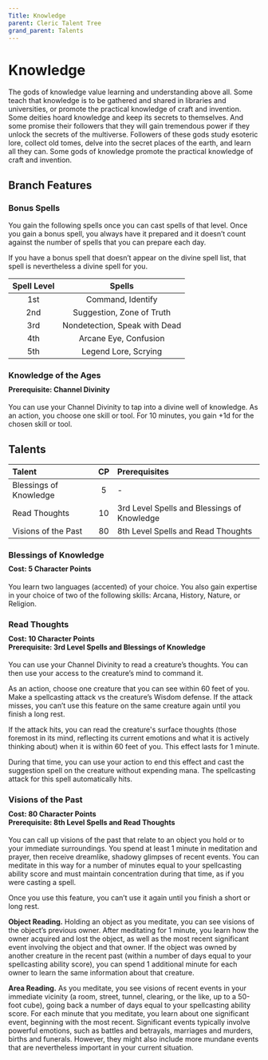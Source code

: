 ```yaml
---
Title: Knowledge
parent: Cleric Talent Tree
grand_parent: Talents
---
```

 
# Knowledge
The gods of knowledge value learning and understanding above all. Some teach that knowledge is to be gathered and shared in libraries and universities, or promote the practical knowledge of craft and invention. Some deities hoard knowledge and keep its secrets to themselves. And some promise their followers that they will gain tremendous power if they unlock the secrets of the multiverse. Followers of these gods study esoteric lore, collect old tomes, delve into the secret places of the earth, and learn all they can. Some gods of knowledge promote the practical knowledge of craft and invention.

## Branch Features
 
### Bonus Spells
You gain the following spells once you can cast spells of that level. Once you gain a bonus spell, you always have it prepared and it doesn’t count against the number of spells that you can prepare each day.
 
If you have a bonus spell that doesn’t appear on the divine spell list, that spell is nevertheless a divine spell for you.
 
| Spell Level | Spells |
|:-----------:|:------:|
| 1st | Command, Identify |
| 2nd | Suggestion, Zone of Truth | 
| 3rd | Nondetection, Speak with Dead | 
| 4th | Arcane Eye, Confusion | 
| 5th | Legend Lore, Scrying | 

### Knowledge of the Ages

<div style="margin-top:-10px;"></div>
 
#### **Prerequisite:** Channel Divinity
You can use your Channel Divinity to tap into a divine well of knowledge. As an action, you choose one skill or tool. For 10 minutes, you gain +1d for the chosen skill or tool.

## Talents
 
| Talent | CP | Prerequisites |
|:-------|:--:|:--------------|
| Blessings of Knowledge | 5  | - |  
| Read Thoughts          | 10 | 3rd Level Spells and Blessings of Knowledge |  
| Visions of the Past    | 80 | 8th Level Spells and Read Thoughts |  

### Blessings of Knowledge

<div style="margin-top:-10px;"></div>
 
#### **Cost:** 5 Character Points
You learn two languages (accented) of your choice. You also gain expertise in your choice of two of the following skills: Arcana, History, Nature, or Religion.

### Read Thoughts
 
<div style="margin-top:-10px;"></div>
 
#### **Cost:** 10 Character Points<br>**Prerequisite:** 3rd Level Spells and Blessings of Knowledge
You can use your Channel Divinity to read a creature’s thoughts. You can then use your access to the creature’s mind to command it.

As an action, choose one creature that you can see within 60 feet of you. Make a spellcasting attack vs the creature’s Wisdom defense. If the attack misses, you can’t use this feature on the same creature again until you finish a long rest.

If the attack hits, you can read the creature's surface thoughts (those foremost in its mind, reflecting its current emotions and what it is actively thinking about) when it is within 60 feet of you. This effect lasts for 1 minute.

During that time, you can use your action to end this effect and cast the suggestion spell on the creature without expending mana. The spellcasting attack for this spell automatically hits.

### Visions of the Past
 
<div style="margin-top:-10px;"></div>
 
#### **Cost:** 80 Character Points<br>**Prerequisite:** 8th Level Spells and Read Thoughts
You can call up visions of the past that relate to an object you hold or to your immediate surroundings. You spend at least 1 minute in meditation and prayer, then receive dreamlike, shadowy glimpses of recent events. You can meditate in this way for a number of minutes equal to your spellcasting ability score and must maintain concentration during that time, as if you were casting a spell.

Once you use this feature, you can’t use it again until you finish a short or long rest.

**Object Reading.** Holding an object as you meditate, you can see visions of the object’s previous owner. After meditating for 1 minute, you learn how the owner acquired and lost the object, as well as the most recent significant event involving the object and that owner. If the object was owned by another creature in the recent past (within a number of days equal to your spellcasting ability score), you can spend 1 additional minute for each owner to learn the same information about that creature.

**Area Reading.** As you meditate, you see visions of recent events in your immediate vicinity (a room, street, tunnel, clearing, or the like, up to a 50-foot cube), going back a number of days equal to your spellcasting ability score. For each minute that you meditate, you learn about one significant event, beginning with the most recent. Significant events typically involve powerful emotions, such as battles and betrayals, marriages and murders, births and funerals. However, they might also include more mundane events that are nevertheless important in your current situation.

